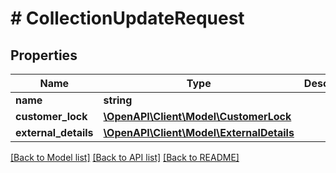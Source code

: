 # # CollectionUpdateRequest

## Properties

Name | Type | Description | Notes
------------ | ------------- | ------------- | -------------
**name** | **string** |  |
**customer_lock** | [**\OpenAPI\Client\Model\CustomerLock**](CustomerLock.md) |  | [optional]
**external_details** | [**\OpenAPI\Client\Model\ExternalDetails**](ExternalDetails.md) |  | [optional]

[[Back to Model list]](../../README.md#models) [[Back to API list]](../../README.md#endpoints) [[Back to README]](../../README.md)
